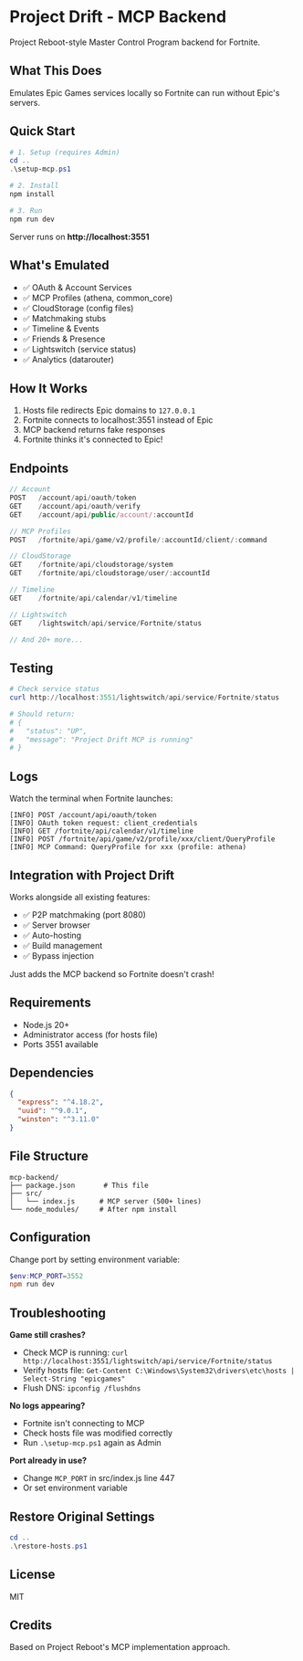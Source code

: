 # Project Drift - MCP Backend

Project Reboot-style Master Control Program backend for Fortnite.

## What This Does

Emulates Epic Games services locally so Fortnite can run without Epic's servers.

## Quick Start

```powershell
# 1. Setup (requires Admin)
cd ..
.\setup-mcp.ps1

# 2. Install
npm install

# 3. Run
npm run dev
```

Server runs on **http://localhost:3551**

## What's Emulated

- ✅ OAuth & Account Services
- ✅ MCP Profiles (athena, common_core)
- ✅ CloudStorage (config files)
- ✅ Matchmaking stubs
- ✅ Timeline & Events
- ✅ Friends & Presence
- ✅ Lightswitch (service status)
- ✅ Analytics (datarouter)

## How It Works

1. Hosts file redirects Epic domains to `127.0.0.1`
2. Fortnite connects to localhost:3551 instead of Epic
3. MCP backend returns fake responses
4. Fortnite thinks it's connected to Epic!

## Endpoints

```javascript
// Account
POST   /account/api/oauth/token
GET    /account/api/oauth/verify
GET    /account/api/public/account/:accountId

// MCP Profiles
POST   /fortnite/api/game/v2/profile/:accountId/client/:command

// CloudStorage
GET    /fortnite/api/cloudstorage/system
GET    /fortnite/api/cloudstorage/user/:accountId

// Timeline
GET    /fortnite/api/calendar/v1/timeline

// Lightswitch
GET    /lightswitch/api/service/Fortnite/status

// And 20+ more...
```

## Testing

```powershell
# Check service status
curl http://localhost:3551/lightswitch/api/service/Fortnite/status

# Should return:
# {
#   "status": "UP",
#   "message": "Project Drift MCP is running"
# }
```

## Logs

Watch the terminal when Fortnite launches:

```
[INFO] POST /account/api/oauth/token
[INFO] OAuth token request: client_credentials
[INFO] GET /fortnite/api/calendar/v1/timeline
[INFO] POST /fortnite/api/game/v2/profile/xxx/client/QueryProfile
[INFO] MCP Command: QueryProfile for xxx (profile: athena)
```

## Integration with Project Drift

Works alongside all existing features:

- ✅ P2P matchmaking (port 8080)
- ✅ Server browser
- ✅ Auto-hosting
- ✅ Build management
- ✅ Bypass injection

Just adds the MCP backend so Fortnite doesn't crash!

## Requirements

- Node.js 20+
- Administrator access (for hosts file)
- Ports 3551 available

## Dependencies

```json
{
  "express": "^4.18.2",
  "uuid": "^9.0.1",
  "winston": "^3.11.0"
}
```

## File Structure

```
mcp-backend/
├── package.json       # This file
├── src/
│   └── index.js      # MCP server (500+ lines)
└── node_modules/     # After npm install
```

## Configuration

Change port by setting environment variable:

```powershell
$env:MCP_PORT=3552
npm run dev
```

## Troubleshooting

**Game still crashes?**
- Check MCP is running: `curl http://localhost:3551/lightswitch/api/service/Fortnite/status`
- Verify hosts file: `Get-Content C:\Windows\System32\drivers\etc\hosts | Select-String "epicgames"`
- Flush DNS: `ipconfig /flushdns`

**No logs appearing?**
- Fortnite isn't connecting to MCP
- Check hosts file was modified correctly
- Run `.\setup-mcp.ps1` again as Admin

**Port already in use?**
- Change `MCP_PORT` in src/index.js line 447
- Or set environment variable

## Restore Original Settings

```powershell
cd ..
.\restore-hosts.ps1
```

## License

MIT

## Credits

Based on Project Reboot's MCP implementation approach.
